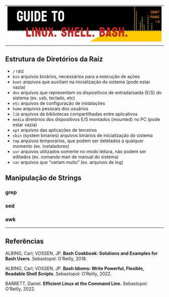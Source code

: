 #

| |
|---|
|![Banner](../assets/banner-guide01.png)|
| |

## Estrutura de Diretórios da Raíz

- `/` raíz  
- `bin` arquivos binários, necessários para a execução de ações  
- `boot` arquivos que auxiliam na inicialização do sistema (pode estar vazia)  
- `dev` arquivos que representam os dispositivos de entrada/saída (E/S) do sistema (ex. usb, teclado, etc)  
- `etc` arquivos de configuração de instalações
- `home` arquivos pessoais dos usuários  
- `lib` arquivos de bibliotecas compartilhadas entre aplicativos  
- `media` diretórios dos dispositivos E/S montados (mounted) no PC (pode estar vazia)  
- `opt` arquivos das aplicações de terceiros  
- `sbin` (system binaries) arquivos binários de inicialização do sistema  
- `tmp` arquivos temporários, que podem ser deletados a qualquer momento (ex. instaladores)  
- `usr` arquivos utilizados somente no modo leitura, não podem ser editados (ex. comando man de manual do sistema)  
- `var` arquivos que “variam muito” (ex. arquivos de log)

## Manipulação de Strings

### grep

### sed

### awk

---

## Referências

ALBING, Carl; VOSSEN, JP. **Bash Cookbook: Solutions and Examples for Bash Users**. Sebastopol: O’Reilly, 2018.

ALBING, Carl; VOSSEN, JP. **Bash Idioms: Write Powerful, Flexible, Readable Shell Scripts**. Sebastopol: O’Reilly, 2022.

BARRETT, Daniel. **Efficient Linux at the Command Line.** Sebastopol: O’Reilly, 2022.
